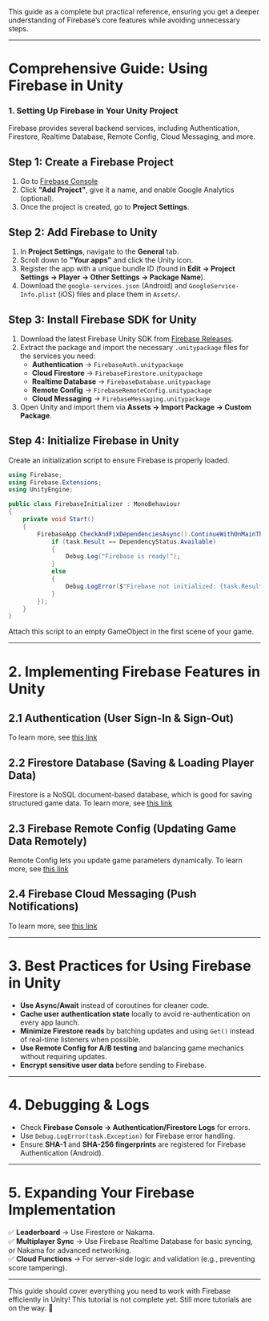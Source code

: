 This guide as a complete but practical reference, ensuring you get a deeper understanding of Firebase’s core features while avoiding unnecessary steps.

---

# **Comprehensive Guide: Using Firebase in Unity**

### **1. Setting Up Firebase in Your Unity Project**
Firebase provides several backend services, including Authentication, Firestore, Realtime Database, Remote Config, Cloud Messaging, and more.

## **Step 1: Create a Firebase Project**
1. Go to [Firebase Console](https://console.firebase.google.com/)
2. Click **"Add Project"**, give it a name, and enable Google Analytics (optional).
3. Once the project is created, go to **Project Settings**.

## **Step 2: Add Firebase to Unity**
1. In **Project Settings**, navigate to the **General** tab.
2. Scroll down to **"Your apps"** and click the Unity icon.
3. Register the app with a unique bundle ID (found in **Edit → Project Settings → Player → Other Settings → Package Name**).
4. Download the `google-services.json` (Android) and `GoogleService-Info.plist` (iOS) files and place them in `Assets/`.

## **Step 3: Install Firebase SDK for Unity**
1. Download the latest Firebase Unity SDK from [Firebase Releases](https://firebase.google.com/docs/unity/setup).
2. Extract the package and import the necessary `.unitypackage` files for the services you need:
   - **Authentication** → `FirebaseAuth.unitypackage`
   - **Cloud Firestore** → `FirebaseFirestore.unitypackage`
   - **Realtime Database** → `FirebaseDatabase.unitypackage`
   - **Remote Config** → `FirebaseRemoteConfig.unitypackage`
   - **Cloud Messaging** → `FirebaseMessaging.unitypackage`
3. Open Unity and import them via **Assets → Import Package → Custom Package**.

## **Step 4: Initialize Firebase in Unity**
Create an initialization script to ensure Firebase is properly loaded.

```csharp
using Firebase;
using Firebase.Extensions;
using UnityEngine;

public class FirebaseInitializer : MonoBehaviour
{
    private void Start()
    {
        FirebaseApp.CheckAndFixDependenciesAsync().ContinueWithOnMainThread(task => {
            if (task.Result == DependencyStatus.Available)
            {
                Debug.Log("Firebase is ready!");
            }
            else
            {
                Debug.LogError($"Firebase not initialized: {task.Result}");
            }
        });
    }
}
```
Attach this script to an empty GameObject in the first scene of your game.

---

# **2. Implementing Firebase Features in Unity**

## **2.1 Authentication (User Sign-In & Sign-Out)**
To learn more, see [this link]()

## **2.2 Firestore Database (Saving & Loading Player Data)**
Firestore is a NoSQL document-based database, which is good for saving structured game data.
To learn more, see [this link]()

## **2.3 Firebase Remote Config (Updating Game Data Remotely)**
Remote Config lets you update game parameters dynamically.
To learn more, see [this link]()

## **2.4 Firebase Cloud Messaging (Push Notifications)**
To learn more, see [this link]()

---

# **3. Best Practices for Using Firebase in Unity**
- **Use Async/Await** instead of coroutines for cleaner code.
- **Cache user authentication state** locally to avoid re-authentication on every app launch.
- **Minimize Firestore reads** by batching updates and using `Get()` instead of real-time listeners when possible.
- **Use Remote Config for A/B testing** and balancing game mechanics without requiring updates.
- **Encrypt sensitive user data** before sending to Firebase.

---

# **4. Debugging & Logs**
- Check **Firebase Console → Authentication/Firestore Logs** for errors.
- Use `Debug.LogError(task.Exception)` for Firebase error handling.
- Ensure **SHA-1** and **SHA-256 fingerprints** are registered for Firebase Authentication (Android).

---

# **5. Expanding Your Firebase Implementation**
✅ **Leaderboard** → Use Firestore or Nakama.  
✅ **Multiplayer Sync** → Use Firebase Realtime Database for basic syncing, or Nakama for advanced networking.  
✅ **Cloud Functions** → For server-side logic and validation (e.g., preventing score tampering).  

---

This guide should cover everything you need to work with Firebase efficiently in Unity! This tutorial is not complete yet. Still more tutorials are on the way. 🚀